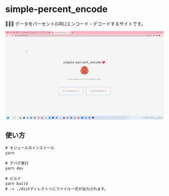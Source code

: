 # simple-percent_encode

🦤🦤🦤 データをパーセント(URL)エンコード・デコードするサイトです。  

![成果物](./docs/img/fruit.gif)  

## 使い方

```shell
# モジュールのインストール
yarn

# デバグ実行
yarn dev

# ビルド
yarn build
# -> ./distディレクトリにファイル一式が出力されます。
```
